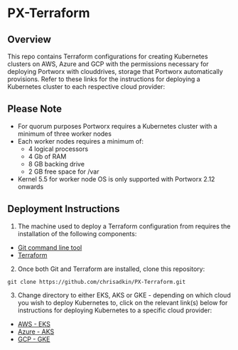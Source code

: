 # PX-Terraform

## Overview

This repo contains Terraform configurations for creating Kubernetes clusters on AWS, Azure and GCP with the permissions necessary for deploying Portworx with clouddrives, storage that Portworx automatically provisions. Refer to these links for the instructions for deploying a Kubernetes cluster to each respective cloud provider:

## Please Note

- For quorum purposes Portworx requires a Kubernetes cluster with a minimum of three worker nodes
- Each worker nodes requires a minimum of:
  - 4 logical processors
  - 4 Gb of RAM
  - 8 GB backing drive
  - 2 GB free space for /var
- Kernel 5.5 for worker node OS is only supported with Portworx 2.12 onwards

## Deployment Instructions

1. The machine used to deploy a Terraform configuration from requires the installation of the following components:

- [Git command line tool](https://git-scm.com/book/en/v2/Getting-Started-Installing-Git)
- [Terraform](https://www.terraform.io/downloads)

2. Once both Git and Terraform are installed, clone this repository:
```
git clone https://github.com/chrisadkin/PX-Terraform.git
```

3. Change directory to either EKS, AKS or GKE - depending on which cloud you wish to deploy Kubernetes to, click on the relevant link(s) below for
   instructions for deploying Kubernetes to a specific cloud provider:

- [AWS   - EKS](https://github.com/chrisadkin/PX-Terraform/blob/main/EKS/README.md)
- [Azure - AKS](https://github.com/chrisadkin/PX-Terraform/blob/main/AKS/README.md)
- [GCP   - GKE](https://github.com/chrisadkin/PX-Terraform/blob/main/GKE/README.md)
